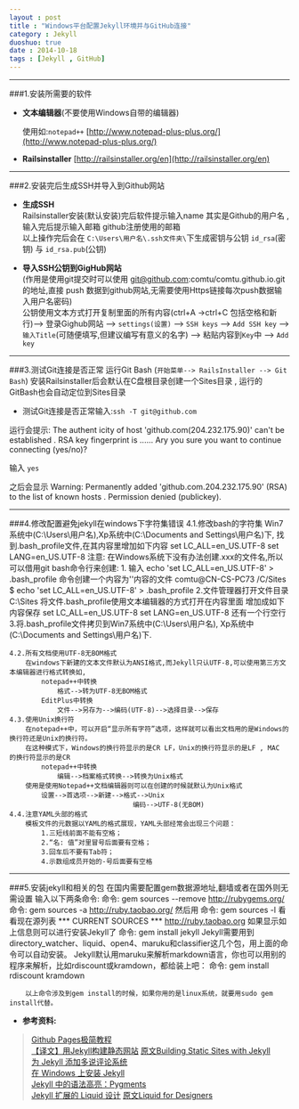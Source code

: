 ```yaml
---
layout : post
title : "Windows平台配置Jekyll环境并与GitHub连接"
category : Jekyll
duoshuo: true
date : 2014-10-18
tags : [Jekyll , GitHub]
---
```


******

###1.安装所需要的软件<br />
* **文本编辑器**(不要使用Windows自带的编辑器) 

	使用如:`notepad++` [http://www.notepad-plus-plus.org/](http://www.notepad-plus-plus.org/)<br />
* **Railsinstaller**    [http://railsinstaller.org/en](http://railsinstaller.org/en)

<!-- more -->

******

###2.安装完后生成SSH并导入到Github网站
* **生成SSH**<br />
	Railsinstaller安装(默认安装)完后软件提示输入name 其实是Github的用户名 , 输入完后提示输入邮箱 github注册使用的邮箱<br />
	以上操作完后会在 `C:\Users\用户名\.ssh文件夹\`下生成密钥与公钥 `id_rsa`(密钥) 与 `id_rsa.pub`(公钥) 

* **导入SSH公钥到GigHub网站** <br />
	(作用是使用git提交时可以使用 git@github.com:comtu/comtu.github.io.git 的地址,直接 push 数据到github网站,无需要使用Https链接每次push数据输入用户名密码)<br />
	公钥使用文本方式打开复制里面的所有内容(ctrl+A ->ctrl+C 包括空格和新行)--> 登录Gighub网站 --> `settings(设置)` --> `SSH keys` --> `Add SSH key` --> `输入Title`(可随便填写,但建议编写有意义的名字) --> 粘贴内容到`Key`中 --> `Add key`

******

###3.测试Git连接是否正常
运行Git Bash (`开始菜单--> RailsInstaller --> Git Bash`) 安装Railsinstaller后会默认在C盘根目录创建一个Sites目录 , 运行的GitBash也会自动定位到Sites目录

* 测试Git连接是否正常输入:`ssh -T git@github.com`

运行会提示:
	The authent icity of host 'github.com(204.232.175.90)' can't be established . 
	RSA key fingerprint is ......
	Ary you sure you want to continue connecting (yes/no)? 

输入 
	`yes`

之后会显示
	Warning: Permanently added 'github.com.204.232.175.90' (RSA) to the list of known hosts . 
	Permission denied (publickey).

******

###4.修改配置避免jekyll在windows下字符集错误
	4.1.修改bash的字符集
		Win7系统中(C:\Users\用户名),Xp系统中(C:\Documents and Settings\用户名)下,
		找到.bash_profile文件,在其内容里增加如下内容
			set LC_ALL=en_US.UTF-8
			set LANG=en_US.UTF-8
		注意:
			在Windows系统下没有办法创建.xxx的文件名,所以可以借用git bash命令行来创建:
			1. 输入 echo 'set LC_ALL=en_US.UTF-8' > .bash_profile 命令创建一个内容为''内容的文件
				comtu@CN-CS-PC73 /C/Sites
				$ echo 'set LC_ALL=en_US.UTF-8' > .bash_profile
			2.文件管理器打开文件目录C:\Sites 将文件.bash_profile使用文本编辑器的方式打开在内容里面
			增加成如下内容保存
				set LC_ALL=en_US.UTF-8
				set LANG=en_US.UTF-8
				还有一个行空行
			3.将.bash_profile文件拷贝到Win7系统中(C:\Users\用户名),
			Xp系统中(C:\Documents and Settings\用户名)下.

	4.2.所有文档使用UTF-8无BOM格式
		在windows下新建的文本文件默认为ANSI格式,而Jekyll只认UTF-8,可以使用第三方文本编辑器进行格式转换如,
			notepad++中转换
				格式-->转为UTF-8无BOM格式
			EditPlus中转换
				文件-->另存为-->编码(UTF-8)-->选择目录-->保存
	4.3.使用Unix换行符
		在notepad++中，可以开启“显示所有字符”选项，这样就可以看出文档用的是Windows的换行符还是Unix的换行符。
		在这种模式下，Windows的换行符显示的是CR LF，Unix的换行符显示的是LF , MAC 的换行符显示的是CR
			notepad++中转换
				编辑-->档案格式转换-->转换为Unix格式
		使用是使用Notepad++文档编辑器则可以在创建的时候就默认为Unix格式
			设置-->首选项-->新建-->格式-->Unix
			                       编码-->UTF-8(无BOM)
	4.4.注意YAML头部的格式
		模板文件的元数据以YAML的格式展现，YAML头部经常会出现三个问题：
			1.三短线前面不能有空格；
			2.“名: 值”对里冒号后面要有空格；
			3.回车后不要有Tab符；
			4.示数组成员开始的-号后面要有空格
	
******

###5.安装jekyll和相关的包
	在国内需要配置gem数据源地址,翻墙或者在国外则无需设置
		输入以下两条命令:
			命令: gem sources --remove http://rubygems.org/
			命令: gem sources -a http://ruby.taobao.org/
		然后用 命令: gem sources -l 看看现在源列表
			*** CURRENT SOURCES ***
			http://ruby.taobao.org
		如果显示如上信息则可以进行安装Jekyll了 
			命令: gem install jekyll
		Jekyll需要用到directory_watcher、liquid、open4、maruku和classifier这几个包，用上面的命令可以自动安装。
		Jekyll默认用maruku来解析markdown语言，你也可以用别的程序来解析，比如rdiscount或kramdown，都给装上吧：
			命令: gem install rdiscount kramdown

		以上命令涉及到gem install的时候，如果你用的是linux系统，就要用sudo gem install代替。


* **参考资料:**

> [Github Pages极简教程](http://yanping.me/cn/blog/2012/03/18/github-pages-step-by-step/)  
> [【译文】用Jekyll构建静态网站](http://yanping.me/cn/blog/2011/12/15/building-static-sites-with-jekyll/) [原文Building Static Sites with Jekyll](http://code.tutsplus.com/tutorials/building-static-sites-with-jekyll--net-22211)  
> [为 Jekyll 添加多说评论系统](http://havee.me/internet/2013-07/add-duoshuo-commemt-system-into-jekyll.html)  
> [在 Windows 上安装 Jekyll](http://cn.yizeng.me/2013/05/10/setup-jekyll-on-windows/#troubleshooting)  
> [Jekyll 中的语法高亮：Pygments](http://comtu.github.io/blog/2014/10/18/support-pygments-in-Jekyll.html)  
> [Jekyll 扩展的 Liquid 设计](http://havee.me/internet/2013-11/jekyll-liquid-designers.html)  [原文Liquid for Designers](https://github.com/shopify/liquid/wiki/liquid-for-designers)  

